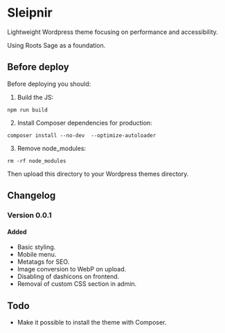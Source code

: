 # Sleipnir

Lightweight Wordpress theme focusing on performance and accessibility.

Using Roots Sage as a foundation.

## Before deploy

Before deploying you should:

1. Build the JS:

`npm run build`

2. Install Composer dependencies for production:

`composer install --no-dev  --optimize-autoloader`

3. Remove node_modules:

`rm -rf node_modules`

Then upload this directory to your Wordpress themes directory.

## Changelog

### Version 0.0.1

#### Added

* Basic styling.
* Mobile menu.
* Metatags for SEO.
* Image conversion to WebP on upload.
* Disabling of dashicons on frontend.
* Removal of custom CSS section in admin.

## Todo
* Make it possible to install the theme with Composer.

